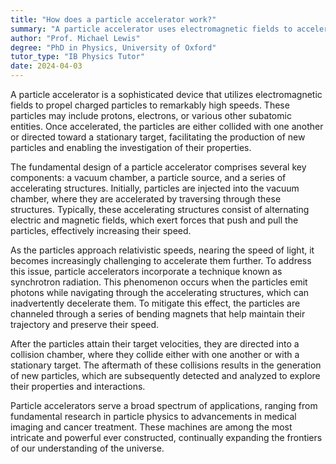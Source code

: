 ```yaml
---
title: "How does a particle accelerator work?"
summary: "A particle accelerator uses electromagnetic fields to accelerate charged particles, enabling them to reach high speeds for various scientific applications."
author: "Prof. Michael Lewis"
degree: "PhD in Physics, University of Oxford"
tutor_type: "IB Physics Tutor"
date: 2024-04-03
---
```


A particle accelerator is a sophisticated device that utilizes electromagnetic fields to propel charged particles to remarkably high speeds. These particles may include protons, electrons, or various other subatomic entities. Once accelerated, the particles are either collided with one another or directed toward a stationary target, facilitating the production of new particles and enabling the investigation of their properties.

The fundamental design of a particle accelerator comprises several key components: a vacuum chamber, a particle source, and a series of accelerating structures. Initially, particles are injected into the vacuum chamber, where they are accelerated by traversing through these structures. Typically, these accelerating structures consist of alternating electric and magnetic fields, which exert forces that push and pull the particles, effectively increasing their speed.

As the particles approach relativistic speeds, nearing the speed of light, it becomes increasingly challenging to accelerate them further. To address this issue, particle accelerators incorporate a technique known as synchrotron radiation. This phenomenon occurs when the particles emit photons while navigating through the accelerating structures, which can inadvertently decelerate them. To mitigate this effect, the particles are channeled through a series of bending magnets that help maintain their trajectory and preserve their speed.

After the particles attain their target velocities, they are directed into a collision chamber, where they collide either with one another or with a stationary target. The aftermath of these collisions results in the generation of new particles, which are subsequently detected and analyzed to explore their properties and interactions.

Particle accelerators serve a broad spectrum of applications, ranging from fundamental research in particle physics to advancements in medical imaging and cancer treatment. These machines are among the most intricate and powerful ever constructed, continually expanding the frontiers of our understanding of the universe.
    